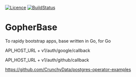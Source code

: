 [![Licence](https://img.shields.io/github/license/LombardiDaniel/gopherbase?style=for-the-badge)](./LICENSE)
[![BuildStatus](https://img.shields.io/github/actions/workflow/status/LombardiDaniel/gopherbase/ci.yml?style=for-the-badge)](https://github.com/LombardiDaniel/gopherbase/actions)

# GopherBase

To rapidy bootstrap apps, base written in Go, for Go

API_HOST_URL + v1/auth/google/callback

API_HOST_URL + v1/auth/github/callback

https://github.com/CrunchyData/postgres-operator-examples
